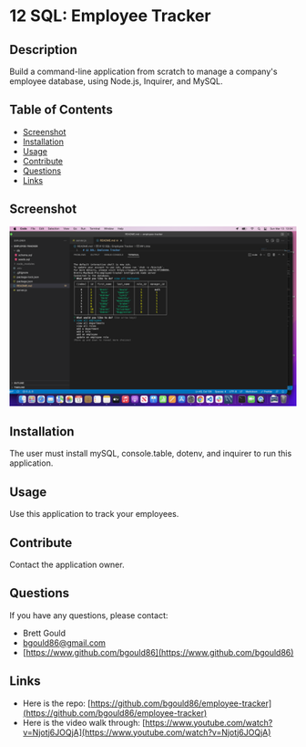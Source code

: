 # 12 SQL: Employee Tracker

## Description

Build a command-line application from scratch to manage a company's employee database, using Node.js, Inquirer, and MySQL.

## Table of Contents

- [Screenshot](#screenshot)
- [Installation](#installation)
- [Usage](#usage)
- [Contribute](#contribute)
- [Questions](#questions)
- [Links](#links)

## Screenshot

![This employee tracker allows the user to view all employees, roles, and departments, as well as to add new employees, roles, and departments. The user can also update the role of an existing employee.](./images/screenshot.png)

## Installation

The user must install mySQL, console.table, dotenv, and inquirer to run this application.

## Usage

Use this application to track your employees.

## Contribute

Contact the application owner.

## Questions

If you have any questions, please contact:

- Brett Gould
- bgould86@gmail.com
- [https://www.github.com/bgould86](https://www.github.com/bgould86)

## Links

- Here is the repo: [https://github.com/bgould86/employee-tracker](https://github.com/bgould86/employee-tracker)
- Here is the video walk through: [https://www.youtube.com/watch?v=Njotj6JOQjA](https://www.youtube.com/watch?v=Njotj6JOQjA)
